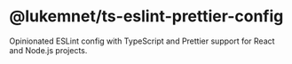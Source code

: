 # @lukemnet/ts-eslint-prettier-config

Opinionated ESLint config with TypeScript and Prettier support for React and Node.js projects.
